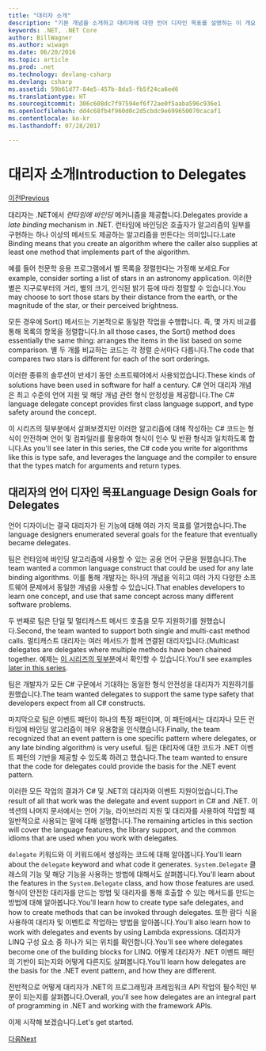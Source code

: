 ```yaml
---
title: "대리자 소개"
description: "기본 개념을 소개하고 대리자에 대한 언어 디자인 목표를 설명하는 이 개요 항목에서 대리자에 대해 알아봅니다."
keywords: .NET, .NET Core
author: BillWagner
ms.author: wiwagn
ms.date: 06/20/2016
ms.topic: article
ms.prod: .net
ms.technology: devlang-csharp
ms.devlang: csharp
ms.assetid: 59b61d77-84e5-457b-8da5-fb5f24ca6ed6
ms.translationtype: HT
ms.sourcegitcommit: 306c608dc7f97594ef6f72ae0f5aaba596c936e1
ms.openlocfilehash: dd4c68fb4f960d0c2d5cbdc9e699650070cacaf1
ms.contentlocale: ko-kr
ms.lasthandoff: 07/28/2017

---
```


# <a name="introduction-to-delegates"></a><span data-ttu-id="696b4-104">대리자 소개</span><span class="sxs-lookup"><span data-stu-id="696b4-104">Introduction to Delegates</span></span>

[<span data-ttu-id="696b4-105">이전</span><span class="sxs-lookup"><span data-stu-id="696b4-105">Previous</span></span>](delegates-events.md)

<span data-ttu-id="696b4-106">대리자는 .NET에서 *런타임에 바인딩* 메커니즘을 제공합니다.</span><span class="sxs-lookup"><span data-stu-id="696b4-106">Delegates provide a *late binding* mechanism in .NET.</span></span> <span data-ttu-id="696b4-107">런타임에 바인딩은 호출자가 알고리즘의 일부를 구현하는 하나 이상의 메서드도 제공하는 알고리즘을 만든다는 의미입니다.</span><span class="sxs-lookup"><span data-stu-id="696b4-107">Late Binding means that you create an algorithm where the caller also supplies at least one method that implements part of the algorithm.</span></span>

<span data-ttu-id="696b4-108">예를 들어 천문학 응용 프로그램에서 별 목록을 정렬한다는 가정해 보세요.</span><span class="sxs-lookup"><span data-stu-id="696b4-108">For example, consider sorting a list of stars in an astronomy application.</span></span>
<span data-ttu-id="696b4-109">이러한 별은 지구로부터의 거리, 별의 크기, 인식된 밝기 등에 따라 정렬할 수 있습니다.</span><span class="sxs-lookup"><span data-stu-id="696b4-109">You may choose to sort those stars by their distance from the earth, or the magnitude of the star, or their perceived brightness.</span></span>

<span data-ttu-id="696b4-110">모든 경우에 Sort() 메서드는 기본적으로 동일한 작업을 수행합니다. 즉, 몇 가지 비교를 통해 목록의 항목을 정렬합니다.</span><span class="sxs-lookup"><span data-stu-id="696b4-110">In all those cases, the Sort() method does essentially the same thing: arranges the items in the list based on some comparison.</span></span> <span data-ttu-id="696b4-111">별 두 개를 비교하는 코드는 각 정렬 순서마다 다릅니다.</span><span class="sxs-lookup"><span data-stu-id="696b4-111">The code that compares two stars is different for each of the sort orderings.</span></span>

<span data-ttu-id="696b4-112">이러한 종류의 솔루션이 반세기 동안 소프트웨어에서 사용되었습니다.</span><span class="sxs-lookup"><span data-stu-id="696b4-112">These kinds of solutions have been used in software for half a century.</span></span>
<span data-ttu-id="696b4-113">C# 언어 대리자 개념은 최고 수준의 언어 지원 및 해당 개념 관련 형식 안정성을 제공합니다.</span><span class="sxs-lookup"><span data-stu-id="696b4-113">The C# language delegate concept provides first class language support, and type safety around the concept.</span></span>

<span data-ttu-id="696b4-114">이 시리즈의 뒷부분에서 살펴보겠지만 이러한 알고리즘에 대해 작성하는 C# 코드는 형식이 안전하며 언어 및 컴파일러를 활용하여 형식이 인수 및 반환 형식과 일치하도록 합니다.</span><span class="sxs-lookup"><span data-stu-id="696b4-114">As you'll see later in this series, the C# code you write for algorithms like this is type safe, and leverages the language and the compiler to ensure that the types match for arguments and return types.</span></span>

## <a name="language-design-goals-for-delegates"></a><span data-ttu-id="696b4-115">대리자의 언어 디자인 목표</span><span class="sxs-lookup"><span data-stu-id="696b4-115">Language Design Goals for Delegates</span></span>

<span data-ttu-id="696b4-116">언어 디자이너는 결국 대리자가 된 기능에 대해 여러 가지 목표를 열거했습니다.</span><span class="sxs-lookup"><span data-stu-id="696b4-116">The language designers enumerated several goals for the feature that eventually became delegates.</span></span>

<span data-ttu-id="696b4-117">팀은 런타임에 바인딩 알고리즘에 사용할 수 있는 공용 언어 구문을 원했습니다.</span><span class="sxs-lookup"><span data-stu-id="696b4-117">The team wanted a common language construct that could be used for any late binding algorithms.</span></span> <span data-ttu-id="696b4-118">이를 통해 개발자는 하나의 개념을 익히고 여러 가지 다양한 소프트웨어 문제에서 동일한 개념을 사용할 수 있습니다.</span><span class="sxs-lookup"><span data-stu-id="696b4-118">That enables developers to learn one concept, and use that same concept across many different software problems.</span></span>

<span data-ttu-id="696b4-119">두 번째로 팀은 단일 및 멀티캐스트 메서드 호출을 모두 지원하기를 원했습니다.</span><span class="sxs-lookup"><span data-stu-id="696b4-119">Second, the team wanted to support both single and multi-cast method calls.</span></span> <span data-ttu-id="696b4-120">멀티캐스트 대리자는 여러 메서드가 함께 연결된 대리자입니다.</span><span class="sxs-lookup"><span data-stu-id="696b4-120">(Multicast delegates are delegates where multiple methods have been chained together.</span></span> <span data-ttu-id="696b4-121">예제는 [이 시리즈의 뒷부분](delegate-class.md)에서 확인할 수 있습니다.</span><span class="sxs-lookup"><span data-stu-id="696b4-121">You'll see examples [later in this series](delegate-class.md).</span></span> 

<span data-ttu-id="696b4-122">팀은 개발자가 모든 C# 구문에서 기대하는 동일한 형식 안전성을 대리자가 지원하기를 원했습니다.</span><span class="sxs-lookup"><span data-stu-id="696b4-122">The team wanted delegates to support the same type safety that developers expect from all C# constructs.</span></span> 

<span data-ttu-id="696b4-123">마지막으로 팀은 이벤트 패턴이 하나의 특정 패턴이며, 이 패턴에서는 대리자나 모든 런타임에 바인딩 알고리즘이 매우 유용함을 인식했습니다.</span><span class="sxs-lookup"><span data-stu-id="696b4-123">Finally, the team recognized that an event pattern is one specific pattern where delegates, or any late binding algorithm) is very useful.</span></span> <span data-ttu-id="696b4-124">팀은 대리자에 대한 코드가 .NET 이벤트 패턴의 기반을 제공할 수 있도록 하려고 했습니다.</span><span class="sxs-lookup"><span data-stu-id="696b4-124">The team wanted to ensure that the code for delegates could provide the basis for the .NET event pattern.</span></span>

<span data-ttu-id="696b4-125">이러한 모든 작업의 결과가 C# 및 .NET의 대리자와 이벤트 지원이었습니다.</span><span class="sxs-lookup"><span data-stu-id="696b4-125">The result of all that work was the delegate and event support in C# and .NET.</span></span> <span data-ttu-id="696b4-126">이 섹션의 나머지 문서에서는 언어 기능, 라이브러리 지원 및 대리자를 사용하여 작업할 때 일반적으로 사용되는 말에 대해 설명합니다.</span><span class="sxs-lookup"><span data-stu-id="696b4-126">The remaining articles in this section will cover the language features, the library support, and the common idioms that are used when you work with delegates.</span></span>

<span data-ttu-id="696b4-127">`delegate` 키워드와 이 키워드에서 생성하는 코드에 대해 알아봅니다.</span><span class="sxs-lookup"><span data-stu-id="696b4-127">You'll learn about the `delegate` keyword and what code it generates.</span></span> <span data-ttu-id="696b4-128">`System.Delegate` 클래스의 기능 및 해당 기능을 사용하는 방법에 대해서도 살펴봅니다.</span><span class="sxs-lookup"><span data-stu-id="696b4-128">You'll learn about the features in the `System.Delegate` class, and how those features are used.</span></span> <span data-ttu-id="696b4-129">형식이 안전한 대리자를 만드는 방법 및 대리자를 통해 호출할 수 있는 메서드를 만드는 방법에 대해 알아봅니다.</span><span class="sxs-lookup"><span data-stu-id="696b4-129">You'll learn how to create type safe delegates, and how to create methods that can be invoked through delegates.</span></span> <span data-ttu-id="696b4-130">또한 람다 식을 사용하여 대리자 및 이벤트로 작업하는 방법을 알아봅니다.</span><span class="sxs-lookup"><span data-stu-id="696b4-130">You'll also learn how to work with delegates and events by using Lambda expressions.</span></span> <span data-ttu-id="696b4-131">대리자가 LINQ 구성 요소 중 하나가 되는 위치를 확인합니다.</span><span class="sxs-lookup"><span data-stu-id="696b4-131">You'll see where delegates become one of the building blocks for LINQ.</span></span> <span data-ttu-id="696b4-132">어떻게 대리자가 .NET 이벤트 패턴의 기반이 되는지와 어떻게 다른지도 살펴봅니다.</span><span class="sxs-lookup"><span data-stu-id="696b4-132">You'll learn how delegates are the basis for the .NET event pattern, and how they are different.</span></span>

<span data-ttu-id="696b4-133">전반적으로 어떻게 대리자가 .NET의 프로그래밍과 프레임워크 API 작업의 필수적인 부분이 되는지를 살펴봅니다.</span><span class="sxs-lookup"><span data-stu-id="696b4-133">Overall, you'll see how delegates are an integral part of programming in .NET and working with the framework APIs.</span></span>

<span data-ttu-id="696b4-134">이제 시작해 보겠습니다.</span><span class="sxs-lookup"><span data-stu-id="696b4-134">Let's get started.</span></span>

[<span data-ttu-id="696b4-135">다음</span><span class="sxs-lookup"><span data-stu-id="696b4-135">Next</span></span>](delegate-class.md)

